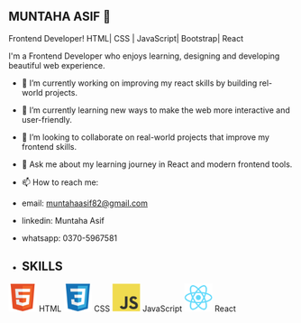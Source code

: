 ## MUNTAHA ASIF 👋
Frontend Developer!
HTML| CSS | JavaScript| Bootstrap| React

I'm a Frontend Developer who enjoys learning, designing and developing beautiful web experience.



- 🔭 I’m currently working on improving my react skills by building rel-world projects.
- 🌱 I’m currently learning new ways to make the web more interactive and user-friendly.
- 👯 I’m looking to collaborate on real-world projects that improve my frontend skills.
- 💬 Ask me about my learning journey in React and modern frontend tools.
- 📫 How to reach me:
-  email: muntahaasif82@gmail.com
-  linkedin: Muntaha Asif
-  whatsapp: 0370-5967581

-  ## SKILLS
 <img src="https://raw.githubusercontent.com/devicons/devicon/master/icons/html5/html5-original.svg" alt="HTML" width="50" height="50"/> HTML
<img src="https://raw.githubusercontent.com/devicons/devicon/master/icons/css3/css3-original.svg" alt="CSS" width="50" height="50"/> CSS
<img src="https://raw.githubusercontent.com/devicons/devicon/master/icons/javascript/javascript-original.svg" alt="JavaScript" width="50" height="50"/> JavaScript 
<img src="https://raw.githubusercontent.com/devicons/devicon/master/icons/react/react-original.svg" alt="React" width="50" height="50"/> React

   
